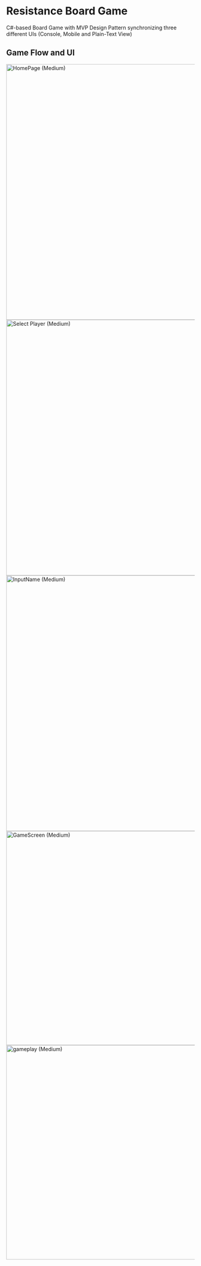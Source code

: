 # Resistance Board Game

C#-based Board Game with MVP Design Pattern synchronizing three different UIs (Console, Mobile and Plain-Text View)

Game Flow and UI 
-----

<img width="683" alt="HomePage (Medium)" src="https://user-images.githubusercontent.com/38372992/57767038-0f00d780-773b-11e9-97d2-3648d310c6ff.PNG">

<img width="683" alt="Select Player (Medium)" src="https://user-images.githubusercontent.com/38372992/57767039-0f00d780-773b-11e9-87ea-c828b60196c1.PNG">

<img width="683" alt="InputName (Medium)" src="https://user-images.githubusercontent.com/38372992/57767040-0f00d780-773b-11e9-9bef-e8e4882de227.PNG">

<img width="572" alt="GameScreen (Medium)" src="https://user-images.githubusercontent.com/38372992/57767046-0f996e00-773b-11e9-8895-532ebcd11875.PNG">

<img width="573" alt="gameplay (Medium)" src="https://user-images.githubusercontent.com/38372992/57767044-0f996e00-773b-11e9-9b5b-0d887725f459.PNG">
